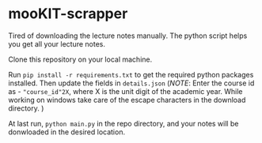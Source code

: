 # mooKIT-scrapper

Tired of downloading the lecture notes manually. The python script helps you get all your lecture notes. 

Clone this repository on your local machine. 

Run `pip install -r requirements.txt` to get the required python packages installed. Then update the fields in `details.json` (*NOTE*: Enter the course id as - `"course_id"2X`, where X is the unit digit of the academic year. While working on windows take care of the escape characters in the download directory. )

At last run, `python main.py` in the repo directory, and your notes will be donwloaded in the desired location. 